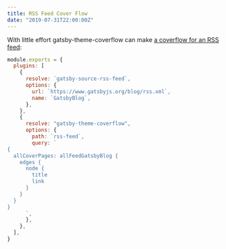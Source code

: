 ```yaml
---
title: RSS Feed Cover Flow
date: "2019-07-31T22:00:00Z"
---
```


With little effort gatsby-theme-coverflow can make [a coverflow for an
RSS feed](../rss-feed/):

```js
module.exports = {
  plugins: [
    {
      resolve: `gatsby-source-rss-feed`,
      options: {
        url: `https://www.gatsbyjs.org/blog/rss.xml`,
        name: `GatsbyBlog`,
      },
    },
    {
      resolve: "gatsby-theme-coverflow",
      options: {
        path: `rss-feed`,
        query: `
{
  allCoverPages: allFeedGatsbyBlog {
    edges {
      node {
        title
        link
      }
    } 
  }
}
      `,
      },
    },
  ],
}
```

